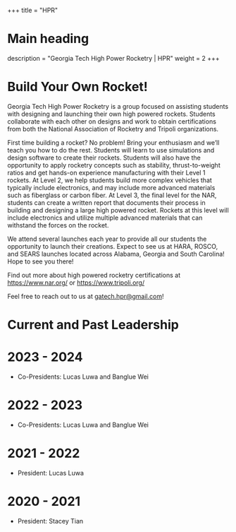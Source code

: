+++
title = "HPR"
# Main heading
description = "Georgia Tech High Power Rocketry | HPR"
weight = 2
+++

# Build Your Own Rocket!

Georgia Tech High Power Rocketry is a group focused on assisting students with designing and launching their own high powered rockets. Students collaborate with each other on designs and work to obtain certifications from both the National Association of Rocketry and Tripoli organizations.

First time building a rocket? No problem! Bring your enthusiasm and we’ll teach you how to do the rest. Students will learn to use simulations and design software to create their rockets. Students will also have the opportunity to apply rocketry concepts such as stability, thrust-to-weight ratios and get hands-on experience manufacturing with their Level 1 rockets. At Level 2, we help students build more complex vehicles that typically include electronics, and may include more advanced materials such as fiberglass or carbon fiber. At Level 3, the final level for the NAR, students can create a written report that documents their process in building and designing a large high powered rocket. Rockets at this level will include electronics and utilize multiple advanced materials that can withstand the forces on the rocket.

We attend several launches each year to provide all our students the opportunity to launch their creations. Expect to see us at HARA, ROSCO, and SEARS launches located across Alabama, Georgia and South Carolina! Hope to see you there! 

Find out more about high powered rocketry certifications at https://www.nar.org/ or https://www.tripoli.org/

Feel free to reach out to us at gatech.hpr@gmail.com!

# Current and Past Leadership
# 2023 - 2024
- Co-Presidents: Lucas Luwa and Banglue Wei
# 2022 - 2023
- Co-Presidents: Lucas Luwa and Banglue Wei
# 2021 - 2022
- President: Lucas Luwa
# 2020 - 2021 
- President: Stacey Tian 